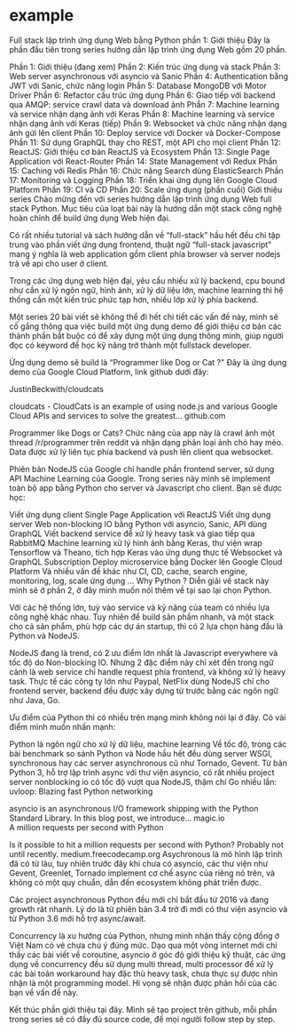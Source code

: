 # example

Full stack lập trình ứng dụng Web bằng Python phần 1: Giới thiệu
Đây là phần đầu tiên trong series hướng dẫn lập trình ứng dụng Web gồm 20 phần.

Phần 1: Giới thiệu (đang xem)
Phần 2: Kiến trúc ứng dụng và stack
Phần 3: Web server asynchronous với asyncio và Sanic
Phần 4: Authentication bằng JWT với Sanic, chức năng login
Phần 5: Database MongoDB với Motor Driver
Phần 6: Refactor cấu trúc ứng dụng
Phần 6: Giao tiếp với backend qua AMQP: service crawl data và download ảnh
Phần 7: Machine learning và service nhận dạng ảnh với Keras
Phần 8: Machine learning và service nhận dạng ảnh với Keras (tiếp)
Phần 9: Websocket và chức năng nhận dạng ảnh gửi lên client
Phần 10: Deploy service với Docker và Docker-Compose
Phần 11: Sử dụng GraphQL thay cho REST, một API cho mọi client
Phần 12: ReactJS: Giới thiệu cơ bản ReactJS và Ecosystem
Phần 13: Single Page Application với React-Router
Phần 14: State Management với Redux
Phần 15: Caching với Redis
Phần 16: Chức năng Search dùng ElasticSearch
Phần 17: Monitoring và Logging
Phần 18: Triển khai ứng dụng lên Google Cloud Platform
Phần 19: CI và CD
Phần 20: Scale ứng dụng (phần cuối)
Giới thiệu series
Chào mừng đến với series hướng dẫn lập trình ứng dụng Web full stack Python. Mục tiêu của loạt bài này là hướng dẫn một stack công nghệ hoàn chỉnh để build ứng dụng Web hiện đại.

Có rất nhiều tutorial và sách hướng dẫn về “full-stack” hầu hết đều chỉ tập trung vào phần viết ứng dụng frontend, thuật ngữ “full-stack javascript” mang ý nghĩa là web application gồm client phía browser và server nodejs trả về api cho user ở client.

Trong các ứng dụng web hiện đại, yêu cầu nhiều xử lý backend, cpu bound như cần xử lý ngôn ngữ, hình ảnh, xử lý dữ liệu lớn, machine learning thì hệ thống cần một kiến trúc phức tạp hơn, nhiều lớp xử lý phía backend.

Một series 20 bài viết sẽ không thể đi hết chi tiết các vấn đề này, mình sẽ cố gắng thông qua việc build một ứng dụng demo để giới thiệu cơ bản các thành phần bắt buộc có để xây dựng một ứng dụng thông minh, giúp người đọc có keyword để học kỹ năng trở thành một fullstack developer.

Ứng dụng demo sẽ build là “Programmer like Dog or Cat ?"
Đây là ứng dụng demo của Google Cloud Platform, link github dưới đây:

JustinBeckwith/cloudcats

cloudcats - CloudCats is an example of using node.js and various Google Cloud APIs and services to solve the greatest…
github.com	

Programmer like Dogs or Cats?
Chức năng của app này là crawl ảnh một thread /r/programmer trên reddit và nhận dạng phân loại ảnh chó hay mèo. Data được xử lý liên tục phía backend và push lên client qua websocket.

Phiên bản NodeJS của Google chỉ handle phần frontend server, sử dụng API Machine Learning của Google. Trong series này mình sẽ implement toàn bộ app bằng Python cho server và Javascript cho client. Bạn sẽ được học:

Viết ứng dụng client Single Page Application với ReactJS
Viết ứng dụng server Web non-blocking IO bằng Python với asyncio, Sanic, API dùng GraphQL
Viết backend service để xử lý heavy task và giao tiếp qua RabbitMQ
Machine learning xử lý hình ảnh bằng Keras, thư viện wrap Tensorflow và Theano, tích hợp Keras vào ứng dụng thực tế
Websocket và GraphQL Subscription
Deploy microservice bằng Docker lên Google Cloud Platform
Và nhiều vấn đề khác như CI, CD, cache, search engine, monitoring, log, scale ứng dụng …
Why Python ?
Diễn giải về stack này mình sẽ ở phần 2, ở đây mình muốn nói thêm về tại sao lại chọn Python.

Với các hệ thống lớn, tuỳ vào service và kỹ năng của team có nhiều lựa công nghệ khác nhau. Tuy nhiên để build sản phẩm nhanh, và một stack cho cả sản phẩm, phù hợp các dự án startup, thì có 2 lựa chọn hàng đầu là Python và NodeJS.

NodeJS đang là trend, có 2 ưu điểm lớn nhất là Javascript everywhere và tốc độ do Non-blocking IO. Nhưng 2 đặc điểm này chỉ xét đến trong ngữ cảnh là web service chỉ handle request phía frontend, và không xử lý heavy task. Thực tế các công ty lớn như Paypal, NetFlix dùng NodeJS chỉ cho frontend server, backend đều được xây dựng từ trước bằng các ngôn ngữ như Java, Go.

Ưu điểm của Python thì có nhiều trên mạng mình không nói lại ở đây. Có vài điểm mình muốn nhấn mạnh:

Python là ngôn ngữ cho xử lý dữ liệu, machine learning
Về tốc độ, trong các bài benchmark so sánh Python và Node hầu hết đều dùng server WSGI, synchronous hay các server asynchronous cũ như Tornado, Gevent. Từ bản Python 3, hỗ trợ lập trình async với thư viện asyncio, có rất nhiều project server nonblocking io có tốc độ vượt qua NodeJS, thậm chí Go nhiều lần:
uvloop: Blazing fast Python networking

asyncio is an asynchronous I/O framework shipping with the Python Standard Library. In this blog post, we introduce…
magic.io	
A million requests per second with Python

Is it possible to hit a million requests per second with Python? Probably not until recently.
medium.freecodecamp.org	
Asychronous là mô hình lập trình đã có từ lâu, tuy nhiên trước đây khi chưa có asyncio, các thư viện như Gevent, Greenlet, Tornado implement cơ chế async của riêng nó trên, và không có một quy chuẩn, dẫn đến ecosystem không phát triển được.

Các project asynchronous Python đều mới chỉ bắt đầu từ 2016 và đang growth rât nhanh. Lý do là từ phiên bản 3.4 trở đi mới có thư viện asyncio và từ Python 3.6 mới hỗ trợ async/await.

Concurrency là xu hướng của Python, nhưng mình nhận thấy cộng đồng ở Việt Nam có vẻ chưa chú ý đúng mức. Dạo qua một vòng internet mới chỉ thấy các bài viết về coroutine, asyncio ở góc độ giới thiệu kỹ thuật, các ứng dụng về concurrency đều sử dụng multi thread, multi processor để xử lý các bài toán workaround hay đặc thù heavy task, chưa thực sự được nhìn nhận là một programming model. Hi vọng sẽ nhận được phản hồi của các bạn về vấn đề này.

Kết thúc phần giới thiệu tại đây. Mình sẽ tạo project trên github, mỗi phần trong series sẽ có đầy đủ source code, để mọi người follow step by step.

